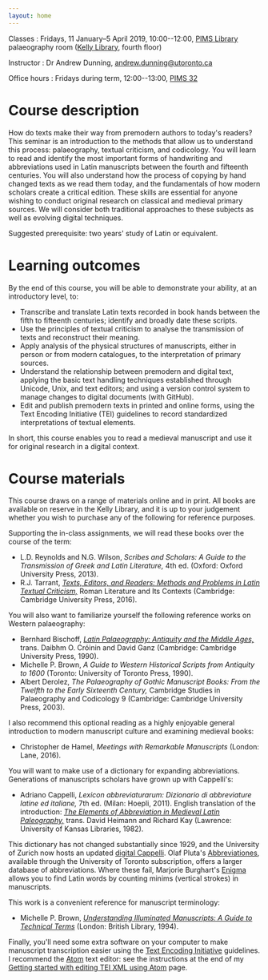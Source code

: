 ```yaml
---
layout: home
---
```


Classes
: Fridays, 11 January–5 April 2019, 10:00--12:00, [PIMS Library](http://www.pims.ca/library/general-information-hours-access-staff) palaeography room ([Kelly Library](https://stmikes.utoronto.ca/library/), fourth floor)

Instructor
: Dr Andrew Dunning, <andrew.dunning@utoronto.ca>

Office hours
: Fridays during term, 12:00--13:00, [PIMS 32](http://map.utoronto.ca/utsg/building/418)

# Course description

How do texts make their way from premodern authors to today's readers? This seminar is an introduction to the methods that allow us to understand this process: palaeography, textual criticism, and codicology. You will learn to read and identify the most important forms of handwriting and abbreviations used in Latin manuscripts between the fourth and fifteenth centuries. You will also understand how the process of copying by hand changed texts as we read them today, and the fundamentals of how modern scholars create a critical edition. These skills are essential for anyone wishing to conduct original research on classical and medieval primary sources. We will consider both traditional approaches to these subjects as well as evolving digital techniques.

Suggested prerequisite: two years' study of Latin or equivalent.

# Learning outcomes

By the end of this course, you will be able to demonstrate your ability, at an introductory level, to:

- Transcribe and translate Latin texts recorded in book hands between the fifth to fifteenth centuries; identify and broadly date these scripts.
- Use the principles of textual criticism to analyse the transmission of texts and reconstruct their meaning.
- Apply analysis of the physical structures of manuscripts, either in person or from modern catalogues, to the interpretation of primary sources.
- Understand the relationship between premodern and digital text, applying the basic text handling techniques established through Unicode, Unix, and text editors; and using a version control system to manage changes to digital documents (with GitHub).
- Edit and publish premodern texts in printed and online forms, using the Text Encoding Initiative (TEI) guidelines to record standardized interpretations of textual elements.

In short, this course enables you to read a medieval manuscript and use it for original research in a digital context.

# Course materials

This course draws on a range of materials online and in print. All books are available on reserve in the Kelly Library, and it is up to your judgement whether you wish to purchase any of the following for reference purposes.

Supporting the in-class assignments, we will read these books over the course of the term:

- L.D. Reynolds and N.G. Wilson, *Scribes and Scholars: A Guide to the Transmission of Greek and Latin Literature,* 4th ed. (Oxford: Oxford University Press, 2013).
- R.J. Tarrant, [*Texts, Editors, and Readers: Methods and Problems in Latin Textual Criticism,*](https://doi.org/cxkv) Roman Literature and Its Contexts (Cambridge: Cambridge University Press, 2016).

You will also want to familiarize yourself the following reference works on Western palaeography:

- Bernhard Bischoff, [*Latin Palaeography: Antiquity and the Middle Ages,*](https://doi.org/gd6cws) trans. Daibhm O. Cróinin and David Ganz (Cambridge: Cambridge University Press, 1990).
- Michelle P. Brown, *A Guide to Western Historical Scripts from Antiquity to 1600* (Toronto: University of Toronto Press, 1990).
- Albert Derolez, *The Palaeography of Gothic Manuscript Books: From the Twelfth to the Early Sixteenth Century,* Cambridge Studies in Palaeography and Codicology 9 (Cambridge: Cambridge University Press, 2003).

I also recommend this optional reading as a highly enjoyable general introduction to modern manuscript culture and examining medieval books:

- Christopher de Hamel, *Meetings with Remarkable Manuscripts* (London: Lane, 2016).

You will want to make use of a dictionary for expanding abbreviations. Generations of manuscripts scholars have grown up with Cappelli's:

- Adriano Cappelli, *Lexicon abbreviaturarum: Dizionario di abbreviature latine ed italiane,* 7th ed. (Milan: Hoepli, 2011). English translation of the introduction: [*The Elements of Abbreviation in Medieval Latin Paleography,*](https://hdl.handle.net/1808/1821) trans. David Heimann and Richard Kay (Lawrence: University of Kansas Libraries, 1982).

This dictionary has not changed substantially since 1929, and the University of Zurich now hosts an updated [digital Cappelli](https://www.adfontes.uzh.ch/en/ressourcen/abkuerzungen/cappelli-online). Olaf Pluta's [Abbreviationes](http://abbreviationes.net), available through the University of Toronto subscription, offers a larger database of abbreviations. Where these fail, Marjorie Burghart's [Enigma](http://enigma.huma-num.fr) allows you to find Latin words by counting minims (vertical strokes) in manuscripts.

This work is a convenient reference for manuscript terminology:

- Michelle P. Brown, [*Understanding Illuminated Manuscripts: A Guide to Technical Terms*](https://bl.uk/catalogues/illuminatedmanuscripts/glossary.asp) (London: British Library, 1994).

Finally, you'll need some extra software on your computer to make manuscript transcription easier using the [Text Encoding Initiative](http://www.tei-c.org) guidelines. I recommend the [Atom](https://atom.io) text editor: see the instructions at the end of my [Getting started with editing TEI XML using Atom](https://andrewdunning.ca/getting-started-editing-tei-xml-atom) page.
